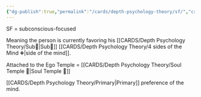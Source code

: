 ```yaml
---
{"dg-publish":true,"permalink":"/cards/depth-psychology-theory/sf/","created":"2023-01-12T13:58:03.157+01:00","updated":"2023-04-27T13:05:52.157+02:00"}
---
```



SF = subconscious-focused 

Meaning the person is currently favoring his [[CARDS/Depth Psychology Theory/Sub🤸\|Sub🤸]] [[CARDS/Depth Psychology Theory/4 sides of the Mind ➕\|side of the mind]]. 

Attached to the Ego Temple = [[CARDS/Depth Psychology Theory/Soul Temple 👥\|Soul Temple 👥]]

[[CARDS/Depth Psychology Theory/Primary\|Primary]] preference of the mind. 
